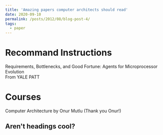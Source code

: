 ```yaml
---
title: 'Amazing papers computer architects should read'
date: 2020-09-10
permalink: /posts/2012/08/blog-post-4/
tags:
  - paper
---
```


Recommand Instructions 
======

Requirements, Bottlenecks, and Good Fortune: Agents for Microprocessor Evolution<br>
From YALE PATT

Courses
======
Computer Architecture
by Onur Mutlu (Thank you Onur!)

Aren't headings cool?
------
